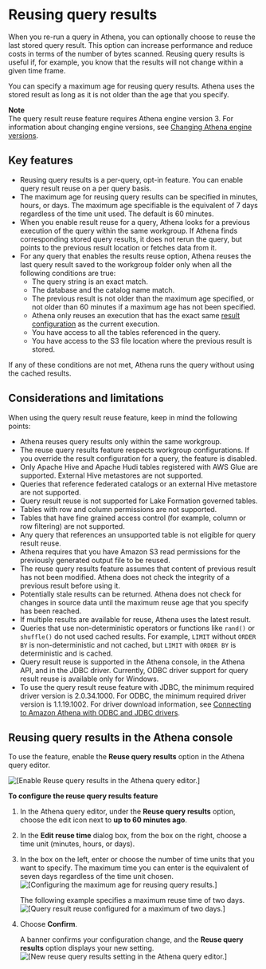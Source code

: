 # Reusing query results<a name="reusing-query-results"></a>

When you re\-run a query in Athena, you can optionally choose to reuse the last stored query result\. This option can increase performance and reduce costs in terms of the number of bytes scanned\. Reusing query results is useful if, for example, you know that the results will not change within a given time frame\.

You can specify a maximum age for reusing query results\. Athena uses the stored result as long as it is not older than the age that you specify\.

**Note**  
The query result reuse feature requires Athena engine version 3\. For information about changing engine versions, see [Changing Athena engine versions](engine-versions-changing.md)\.

## Key features<a name="reusing-query-results-key-features"></a>
+ Reusing query results is a per\-query, opt\-in feature\. You can enable query result reuse on a per query basis\.
+ The maximum age for reusing query results can be specified in minutes, hours, or days\. The maximum age specifiable is the equivalent of 7 days regardless of the time unit used\. The default is 60 minutes\.
+ When you enable result reuse for a query, Athena looks for a previous execution of the query within the same workgroup\. If Athena finds corresponding stored query results, it does not rerun the query, but points to the previous result location or fetches data from it\.
+ For any query that enables the results reuse option, Athena reuses the last query result saved to the workgroup folder only when all the following conditions are true:
  + The query string is an exact match\.
  + The database and the catalog name match\.
  + The previous result is not older than the maximum age specified, or not older than 60 minutes if a maximum age has not been specified\.
  + Athena only reuses an execution that has the exact same [result configuration](https://docs.aws.amazon.com/athena/latest/APIReference/API_ResultConfiguration.html) as the current execution\.
  + You have access to all the tables referenced in the query\.
  + You have access to the S3 file location where the previous result is stored\.

If any of these conditions are not met, Athena runs the query without using the cached results\.

## Considerations and limitations<a name="reusing-query-results-considerations-and-limitations"></a>

When using the query result reuse feature, keep in mind the following points:
+ Athena reuses query results only within the same workgroup\.
+ The reuse query results feature respects workgroup configurations\. If you override the result configuration for a query, the feature is disabled\.
+ Only Apache Hive and Apache Hudi tables registered with AWS Glue are supported\. External Hive metastores are not supported\.
+ Queries that reference federated catalogs or an external Hive metastore are not supported\.
+ Query result reuse is not supported for Lake Formation governed tables\.
+ Tables with row and column permissions are not supported\.
+ Tables that have fine grained access control \(for example, column or row filtering\) are not supported\.
+ Any query that references an unsupported table is not eligible for query result reuse\.
+ Athena requires that you have Amazon S3 read permissions for the previously generated output file to be reused\.
+ The reuse query results feature assumes that content of previous result has not been modified\. Athena does not check the integrity of a previous result before using it\.
+ Potentially stale results can be returned\. Athena does not check for changes in source data until the maximum reuse age that you specify has been reached\.
+ If multiple results are available for reuse, Athena uses the latest result\.
+ Queries that use non\-deterministic operators or functions like `rand()` or `shuffle()` do not used cached results\. For example, `LIMIT` without `ORDER BY` is non\-deterministic and not cached, but `LIMIT` with `ORDER BY` is deterministic and is cached\.
+ Query result reuse is supported in the Athena console, in the Athena API, and in the JDBC driver\. Currently, ODBC driver support for query result reuse is available only for Windows\.
+ To use the query result reuse feature with JDBC, the minimum required driver version is 2\.0\.34\.1000\. For ODBC, the minimum required driver version is 1\.1\.19\.1002\. For driver download information, see [Connecting to Amazon Athena with ODBC and JDBC drivers](athena-bi-tools-jdbc-odbc.md)\.

## Reusing query results in the Athena console<a name="reusing-query-results-athena-console"></a>

To use the feature, enable the **Reuse query results** option in the Athena query editor\.

![\[Enable Reuse query results in the Athena query editor.\]](http://docs.aws.amazon.com/athena/latest/ug/images/reusing-query-results-1.png)

**To configure the reuse query results feature**

1. In the Athena query editor, under the **Reuse query results** option, choose the edit icon next to **up to 60 minutes ago**\.

1. In the **Edit reuse time** dialog box, from the box on the right, choose a time unit \(minutes, hours, or days\)\.

1. In the box on the left, enter or choose the number of time units that you want to specify\. The maximum time you can enter is the equivalent of seven days regardless of the time unit chosen\.  
![\[Configuring the maximum age for reusing query results.\]](http://docs.aws.amazon.com/athena/latest/ug/images/reusing-query-results-2.png)

   The following example specifies a maximum reuse time of two days\.  
![\[Query result reuse configured for a maximum of two days.\]](http://docs.aws.amazon.com/athena/latest/ug/images/reusing-query-results-3.png)

1. Choose **Confirm**\.

   A banner confirms your configuration change, and the **Reuse query results** option displays your new setting\.  
![\[New reuse query results setting in the Athena query editor.\]](http://docs.aws.amazon.com/athena/latest/ug/images/reusing-query-results-4.png)